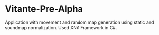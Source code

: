 # Vitante-Pre-Alpha

Application with movement and random map generation using static and soundmap normalization. Used XNA Framework in C#.
